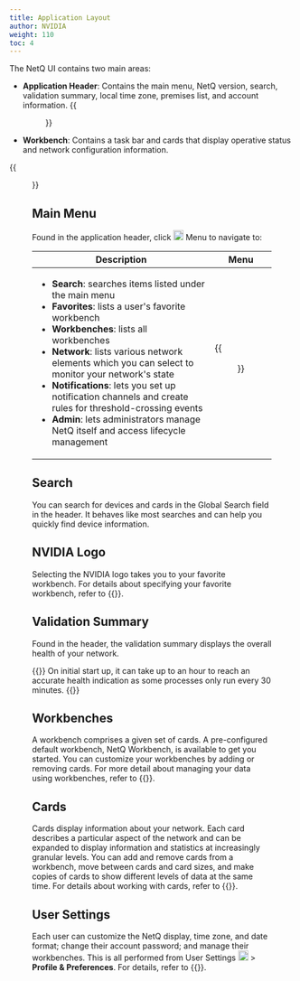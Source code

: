 ```yaml
---
title: Application Layout
author: NVIDIA
weight: 110
toc: 4
---
```

The NetQ UI contains two main areas:

- **Application Header**: Contains the main menu, NetQ version, search, validation summary, local time zone, premises list, and account information.
{{<figure src="/images/netq/application-header.png" alt="" width="1300">}}


- **Workbench**: Contains a task bar and cards that display operative status and network configuration information.

{{<figure src="/images/netq/workbench-main-body.png" alt="workbench displaying task bar and 5 cards" width="1200">}}

## Main Menu

Found in the application header, click <img src="https://icons.cumulusnetworks.com/01-Interface-Essential/03-Menu/navigation-menu.svg" height="18" width="18"/> Menu to navigate to:

| Description | Menu |
| ------ | ---- |
| <ul><li><strong>Search</strong>: searches items listed under the main menu</li><li><strong>Favorites</strong>: lists a user's favorite workbench</li><li><strong>Workbenches</strong>: lists all workbenches</li><li><strong>Network</strong>: lists various network elements which you can select to monitor your network's state</li><li><strong>Notifications</strong>: lets you set up notification channels and create rules for threshold-crossing events</li><li><strong>Admin</strong>: lets administrators manage NetQ itself and access lifecycle management</li></ul> | {{<figure src="/images/netq/sidenav-light-450.png" alt="" width="300">}} |
## Search

You can search for devices and cards in the Global Search field in the header. It behaves like most searches and can help you quickly find device information.

## NVIDIA Logo

Selecting the NVIDIA logo takes you to your favorite workbench. For details about specifying your favorite workbench, refer to {{<link title="Set User Preferences">}}.

## Validation Summary

Found in the header, the validation summary displays the overall health of your network.

{{<notice note>}}
On initial start up, it can take up to an hour to reach an accurate health indication as some processes only run every 30 minutes.
{{</notice>}}

## Workbenches

A workbench comprises a given set of cards. A pre-configured default workbench, NetQ Workbench, is available to get you started. You can customize your workbenches by adding or removing cards. For more detail about managing your data using workbenches, refer to {{<link title="Focus Your Monitoring Using Workbenches">}}.

## Cards

Cards display information about your network. Each card describes a particular aspect of the network and can be expanded to display information and statistics at increasingly granular levels. You can add and remove cards from a workbench, move between cards and card sizes, and make copies of cards to show different levels of data at the same time. For details about working with cards, refer to {{<link url="Access-Data-with-Cards">}}.

## User Settings

Each user can customize the NetQ display, time zone, and date format; change their account password; and manage their workbenches. This is all performed from User Settings <img src="https://icons.cumulusnetworks.com/17-Users/19-Natural-Close%20Up-Single%20User-Man/single-man-circle.svg" height="18" width="18"/> > **Profile & Preferences**. For details, refer to {{<link title="Set User Preferences">}}.
